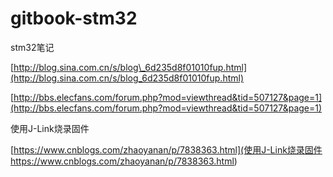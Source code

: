 # gitbook-stm32

stm32笔记

[http://blog.sina.com.cn/s/blog\_6d235d8f01010fup.html](http://blog.sina.com.cn/s/blog_6d235d8f01010fup.html)

[http://bbs.elecfans.com/forum.php?mod=viewthread&tid=507127&page=1](http://bbs.elecfans.com/forum.php?mod=viewthread&tid=507127&page=1)


使用J-Link烧录固件

[https://www.cnblogs.com/zhaoyanan/p/7838363.html](使用J-Link烧录固件
https://www.cnblogs.com/zhaoyanan/p/7838363.html)


